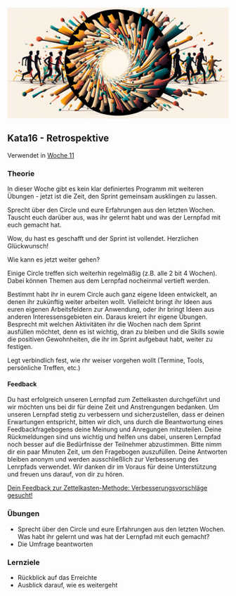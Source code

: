 ![Retrospective](images/woche12.png)

## Kata16 - Retrospektive

Verwendet in [Woche 11](2-1-Woche-11.md)

### Theorie
In dieser Woche gibt es kein klar definiertes Programm mit weiteren Übungen - jetzt ist die Zeit, den Sprint gemeinsam ausklingen zu lassen.

Sprecht über den Circle und eure Erfahrungen aus den letzten Wochen. Tauscht euch darüber aus, was ihr gelernt habt und was der Lernpfad mit euch gemacht hat.

Wow, du hast es geschafft und der Sprint ist vollendet. Herzlichen Glückwunsch!

Wie kann es jetzt weiter gehen?

Einige Circle treffen sich weiterhin regelmäßig (z.B. alle 2 bit 4 Wochen). Dabei können Themen aus dem Lernpfad nocheinmal vertieft werden.

Bestimmt habt ihr in eurem Circle auch ganz eigene Ideen entwickelt, an denen ihr zukünftig weiter arbeiten wollt. Vielleicht bringt ihr Ideen aus euren eigenen Arbeitsfeldern zur Anwendung, oder ihr bringt Ideen aus anderen Interessensgebieten ein. Daraus kreiert ihr eigene Übungen.
Besprecht mit welchen Aktivitäten ihr die Wochen nach dem Sprint ausfüllen möchtet, denn es ist wichtig, dran zu bleiben und die Skills sowie die positiven Gewohnheiten, die ihr im Sprint aufgebaut habt, weiter zu festigen.

Legt verbindlich fest, wie rhr weiser vorgehen wollt (Termine, Tools, persönliche Treffen, etc.)

#### Feedback
Du hast erfolgreich unseren Lernpfad zum Zettelkasten durchgeführt und wir möchten uns bei dir für deine Zeit und Anstrengungen bedanken. Um unseren Lernpfad stetig zu verbessern und sicherzustellen, dass er deinen Erwartungen entspricht, bitten wir dich, uns durch die Beantwortung eines Feedbackfragebogens deine Meinung und Anregungen mitzuteilen. Deine Rückmeldungen sind uns wichtig und helfen uns dabei, unseren Lernpfad noch besser auf die Bedürfnisse der Teilnehmer abzustimmen. Bitte nimm dir ein paar Minuten Zeit, um den Fragebogen auszufüllen. Deine Antworten bleiben anonym und werden ausschließlich zur Verbesserung des Lenrpfads verwendet. Wir danken dir im Voraus für deine Unterstützung und freuen uns darauf, von dir zu hören.

[Dein Feedback zur Zettelkasten-Methode: Verbesserungsvorschläge gesucht!](https://www.surveymonkey.de/r/S88WRJK)

### Übungen
- Sprecht über den Circle und eure Erfahrungen aus den letzten Wochen. Was habt ihr gelernt und was hat der Lernpfad mit euch gemacht?
- Die Umfrage beantworten


### Lernziele
- Rückblick auf das Erreichte
- Ausblick darauf, wie es weitergeht

